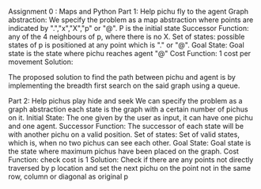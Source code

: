
Assignment 0 : Maps and Python
Part 1: Help pichu fly to the agent
Graph abstraction:
We specify the problem as a map abstraction where points are indicated by ".","x","X","p" or "@". 
P is the initial state
Successor Function: any of the 4 neighbours of p, where there is no X.
Set of states: possible states of p is positioned at any point which is "." or "@".
Goal State: Goal state is the state where pichu reaches agent "@"
Cost Function: 1 cost per movement
Solution:

The proposed solution to find the path between pichu and agent is by implementing the breadth first search on the said graph using a queue.

Part 2: Help pichus play hide and seek
We can specify the problem as a graph abstraction each state is the graph with a certain number of pichus on it.
Initial State: The one given by the user as input, it can have one pichu and one agent.
Successor Function: The successor of each state will be with another pichu on a valid position.
Set of states: Set of valid states, which is, when no two pichus can see each other.
Goal State: Goal state is the state where maximum pichus have been placed on the graph.
Cost Function: check cost is 1
Solution:
Check if there are any points not directly traversed by p location and set the next pichu on the point not in the same row, column or diagonal as original p
